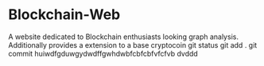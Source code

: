 # Blockchain-Web
A website dedicated to Blockchain enthusiasts looking graph analysis. Additionally provides a extension to a base cryptocoin
git status
git add .
git commit 
huiwdfgduwgydwdffgwhdwbfcbfcbfvfcfvb dvddd
